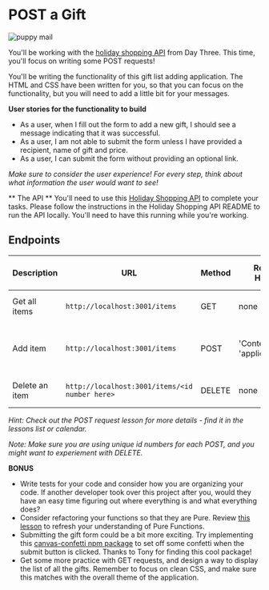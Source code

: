 # POST a Gift

![puppy mail](https://media.giphy.com/media/hTsAAaYV5nRjq/giphy.gif)


You'll be working with the [holiday shopping API](http://localhost:3001/items) from Day Three. This time, you'll focus on writing some POST requests!

You'll be writing the functionality of this gift list adding application. The HTML and CSS have been written for you, so that you can focus on the functionality, but you will need to add a little bit for your messages. 

**User stories for the functionality to build**
* As a user, when I fill out the form to add a new gift, I should see a message indicating that it was successful. 
* As a user, I am not able to submit the form unless I have provided a recipient, name of gift and price. 
* As a user, I can submit the form without providing an optional link. 

_Make sure to consider the user experience! For every step, think about what information the user would want to see!_

** The API **
You'll need to use this [Holiday Shopping API](https://github.com/turingschool-examples/holiday-shopping-api) to complete your tasks. Please follow the instructions in the Holiday Shopping API README to run the API locally. You'll need to have this running while you're working. 

## Endpoints

| Description | URL | Method | Required Headers | Required Properties for Request | Sample Successful Response |
|----------|-----|--------|-----------------|---------------------|-----------------|
| Get all items |`http://localhost:3001/items`| GET  | none | none | An array containing all items |
| Add item |`http://localhost:3001/items` | POST  |  'Content-Type': 'application/json' | `{ id: <number>, recipient: <string>, name: <string>, priceInDollars: <number> }` | "Item #<id number here> has been added!" 
| Delete an item | `http://localhost:3001/items/<id number here>` | DELETE | none | none | "Item #<id number here> has been deleted" 
  
_Hint: Check out the POST request lesson for more details - find it in the lessons list or calendar._

_Note:  Make sure you are using unique id numbers for each POST, and you might want to experiement with DELETE._

**BONUS**
* Write tests for your code and consider how you are organizing your code. If another developer took over this project after you, would they have an easy time figuring out where everything is and what everything does? 
* Consider refactoring your functions so that they are Pure. Review [this lesson](https://frontend.turing.edu/lessons/module-1/js-pure-functions.html) to refresh your understanding of Pure Functions.
* Submitting the gift form could be a bit more exciting. Try implementing this [canvas-confetti npm package](https://www.npmjs.com/package/canvas-confetti) to set off some confetti when the submit button is clicked. Thanks to Tony for finding this cool package!
* Get some more practice with GET requests, and design a way to display the list of all the gifts. Remember to focus on clean CSS, and make sure this matches with the overall theme of the application. 
